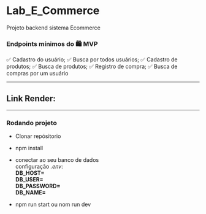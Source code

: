 # Lab_E_Commerce
Projeto backend sistema Ecommerce

### Endpoints mínimos do 🛍 MVP

✅ Cadastro do usuário;
✅ Busca por todos usuários;
✅ Cadastro de produtos;
✅ Busca de produtos;
✅ Registro de compra;
✅ Busca de compras por um usuário

---

## Link Render:



---
### Rodando projeto

- Clonar repósitorio

- npm install

- conectar ao seu banco de dados</br>
configuração *.env*: </br>
**DB_HOST=</br> DB_USER= </br>DB_PASSWORD= </br>DB_NAME=**
- npm run start ou nom run dev



